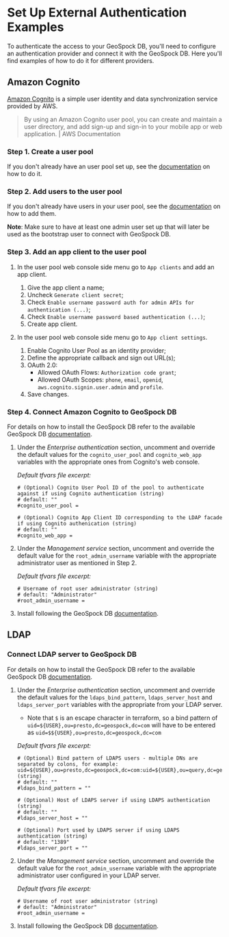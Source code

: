 # Set Up External Authentication Examples

To authenticate the access to your GeoSpock DB, you'll need to configure an authentication provider and connect it with 
the GeoSpock DB. Here you'll find examples of how to do it for different providers.

## Amazon Cognito

[Amazon Cognito](https://aws.amazon.com/cognito/) is a simple user identity and data synchronization service provided by AWS.

>By using an Amazon Cognito user pool, you can create and maintain a user directory, and add sign-up and sign-in to your 
mobile app or web application. | AWS Documentation

### Step 1. Create a user pool

If you don't already have an user pool set up, see the 
[documentation](https://docs.aws.amazon.com/cognito/latest/developerguide/cognito-user-pool-as-user-directory.html)
on how to do it.

### Step 2. Add users to the user pool

If you don't already have users in your user pool, see the 
[documentation](https://docs.aws.amazon.com/cognito/latest/developerguide/managing-users.html) 
on how to add them.

**Note**: Make sure to have at least one admin user set up that will later be used as the bootstrap user to connect with 
GeoSpock DB.

### Step 3. Add an app client to the user pool

1. In the user pool web console side menu go to `App clients` and add an app client. 
    1. Give the app client a name;
    2. Uncheck `Generate client secret`;
    3. Check `Enable username password auth for admin APIs for authentication (...)`;
    4. Check `Enable username password based authentication (...)`;
    5. Create app client.

2. In the user pool web console side menu go to `App client settings`. 
    1. Enable Cognito User Pool as an identity provider;
    2. Define the appropriate callback and sign out URL(s);
    3. OAuth 2.0:
       - Allowed OAuth Flows: `Authorization code grant`;
       - Allowed OAuth Scopes: `phone`, `email`, `openid`, `aws.cognito.signin.user.admin` and `profile`.
    4. Save changes.

### Step 4. Connect Amazon Cognito to GeoSpock DB

For details on how to install the GeoSpock DB refer to the available GeoSpock DB
[documentation](https://docs.website.eng.geospock.com/Content/deploy/deployGS_stack.htm).

1. Under the _Enterprise authentication_ section, uncomment and override the default values for the 
`cognito_user_pool` and `cognito_web_app` variables with the appropriate ones from Cognito's web console.

    _Default tfvars file excerpt:_
    ```
    # (Optional) Cognito User Pool ID of the pool to authenticate against if using Cognito authentication (string)
    # default: ""
    #cognito_user_pool = 
    
    # (Optional) Cognito App Client ID corresponding to the LDAP facade if using Cognito authenication (string)
    # default: ""
    #cognito_web_app = 
    ```

2. Under the _Management service_ section, uncomment and override the default value for the `root_admin_username` 
variable with the appropriate administrator user as mentioned in Step 2.

    _Default tfvars file excerpt:_
    ```
    # Username of root user administrator (string)
    # default: "Administrator"
    #root_admin_username = 
    ```

3. Install following the GeoSpock DB 
[documentation](https://docs.website.eng.geospock.com/Content/deploy/deployGS_stack.htm).

## LDAP

### Connect LDAP server to GeoSpock DB

For details on how to install the GeoSpock DB refer to the available GeoSpock DB
[documentation](https://docs.website.eng.geospock.com/Content/deploy/deployGS_stack.htm).

1. Under the _Enterprise authentication_ section, uncomment and override the default values for the 
`ldaps_bind_pattern`, `ldaps_server_host` and `ldaps_server_port` variables with the appropriate from your LDAP server.
    - Note that `$` is an escape character in terraform, so a bind pattern of `uid=${USER},ou=presto,dc=geospock,dc=com` will
have to be entered as `uid=$${USER},ou=presto,dc=geospock,dc=com`
    
    _Default tfvars file excerpt:_
    ```
    # (Optional) Bind pattern of LDAPS users - multiple DNs are separated by colons, for example: uid=${USER},ou=presto,dc=geospock,dc=com:uid=${USER},ou=query,dc=geospock,dc=com (string)
    # default: ""
    #ldaps_bind_pattern = ""
    
    # (Optional) Host of LDAPS server if using LDAPS authentication (string)
    # default: ""
    #ldaps_server_host = ""
    
    # (Optional) Port used by LDAPS server if using LDAPS authentication (string)
    # default: "1389"
    #ldaps_server_port = ""
    ```
2. Under the _Management service_ section, uncomment and override the default value for the `root_admin_username` 
variable with the appropriate administrator user configured in your LDAP server.

    _Default tfvars file excerpt:_
    ```
    # Username of root user administrator (string)
    # default: "Administrator"
    #root_admin_username = 
    ```

3. Install following the GeoSpock DB 
[documentation](https://docs.website.eng.geospock.com/Content/deploy/deployGS_stack.htm).
